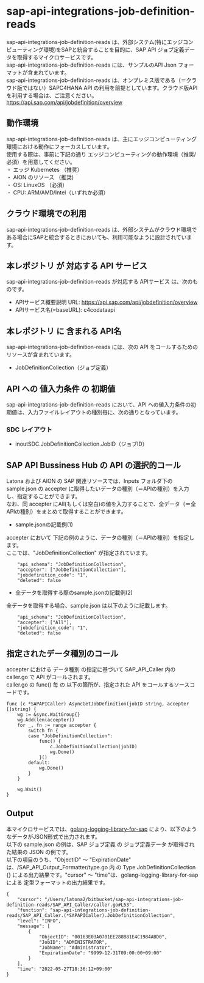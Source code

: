 # sap-api-integrations-job-definition-reads  
sap-api-integrations-job-definition-reads は、外部システム(特にエッジコンピューティング環境)をSAPと統合することを目的に、SAP API ジョブ定義データを取得するマイクロサービスです。  
sap-api-integrations-job-definition-reads には、サンプルのAPI Json フォーマットが含まれています。  
sap-api-integrations-job-definition-reads は、オンプレミス版である（＝クラウド版ではない）SAPC4HANA API の利用を前提としています。クラウド版APIを利用する場合は、ご注意ください。  
https://api.sap.com/api/jobdefinition/overview 

## 動作環境
sap-api-integrations-job-definition-reads は、主にエッジコンピューティング環境における動作にフォーカスしています。   
使用する際は、事前に下記の通り エッジコンピューティングの動作環境（推奨/必須）を用意してください。   
・ エッジ Kubernetes （推奨）    
・ AION のリソース （推奨)    
・ OS: LinuxOS （必須）    
・ CPU: ARM/AMD/Intel（いずれか必須） 

## クラウド環境での利用  
sap-api-integrations-job-definition-reads は、外部システムがクラウド環境である場合にSAPと統合するときにおいても、利用可能なように設計されています。  

## 本レポジトリ が 対応する API サービス
sap-api-integrations-job-definition-reads が対応する APIサービス は、次のものです。

* APIサービス概要説明 URL: https://api.sap.com/api/jobdefinition/overview 
* APIサービス名(=baseURL): c4codataapi

## 本レポジトリ に 含まれる API名
sap-api-integrations-job-definition-reads には、次の API をコールするためのリソースが含まれています。  

* JobDefinitionCollection（ジョブ定義）

## API への 値入力条件 の 初期値
sap-api-integrations-job-definition-reads において、API への値入力条件の初期値は、入力ファイルレイアウトの種別毎に、次の通りとなっています。  

### SDC レイアウト

* inoutSDC.JobDefinitionCollection.JobID（ジョブID）

## SAP API Bussiness Hub の API の選択的コール

Latona および AION の SAP 関連リソースでは、Inputs フォルダ下の sample.json の accepter に取得したいデータの種別（＝APIの種別）を入力し、指定することができます。  
なお、同 accepter にAll(もしくは空白)の値を入力することで、全データ（＝全APIの種別）をまとめて取得することができます。  

* sample.jsonの記載例(1)  

accepter において 下記の例のように、データの種別（＝APIの種別）を指定します。  
ここでは、"JobDefinitionCollection" が指定されています。    
  
```
	"api_schema": "JobDefinitionCollection",
	"accepter": ["JobDefinitionCollection"],
	"jobdefinition_code": "1",
	"deleted": false
```
  
* 全データを取得する際のsample.jsonの記載例(2)  

全データを取得する場合、sample.json は以下のように記載します。  

```
	"api_schema": "JobDefinitionCollection",
	"accepter": ["All"],
	"jobdefinition_code": "1",
	"deleted": false
```

## 指定されたデータ種別のコール

accepter における データ種別 の指定に基づいて SAP_API_Caller 内の caller.go で API がコールされます。  
caller.go の func() 毎 の 以下の箇所が、指定された API をコールするソースコードです。  

```
func (c *SAPAPICaller) AsyncGetJobDefinition(jobID string, accepter []string) {
	wg := &sync.WaitGroup{}
	wg.Add(len(accepter))
	for _, fn := range accepter {
		switch fn {
		case "JobDefinitionCollection":
			func() {
				c.JobDefinitionCollection(jobID)
				wg.Done()
			}()
		default:
			wg.Done()
		}
	}

	wg.Wait()
}
```

## Output  
本マイクロサービスでは、[golang-logging-library-for-sap](https://github.com/latonaio/golang-logging-library-for-sap) により、以下のようなデータがJSON形式で出力されます。  
以下の sample.json の例は、SAP ジョブ定義  の ジョブ定義データ が取得された結果の JSON の例です。  
以下の項目のうち、"ObjectID" ～ "ExpirationDate" は、/SAP_API_Output_Formatter/type.go 内 の Type JobDefinitionCollection {} による出力結果です。"cursor" ～ "time"は、golang-logging-library-for-sap による 定型フォーマットの出力結果です。  

```
{
	"cursor": "/Users/latona2/bitbucket/sap-api-integrations-job-definition-reads/SAP_API_Caller/caller.go#L53",
	"function": "sap-api-integrations-job-definition-reads/SAP_API_Caller.(*SAPAPICaller).JobDefinitionCollection",
	"level": "INFO",
	"message": [
		{
			"ObjectID": "00163E03A0701EE288B81E4C1984ABD0",
			"JobID": "ADMINISTRATOR",
			"JobName": "Administrator",
			"ExpirationDate": "9999-12-31T09:00:00+09:00"
		}
	],
	"time": "2022-05-27T18:36:12+09:00"
}

```